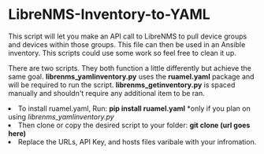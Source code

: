 # LibreNMS-Inventory-to-YAML
This script will let you make an API call to LibreNMS to pull device groups and devices within those groups. This file can then be used in an Ansible inventory. This scripts could use some work so feel free to clean it up.

There are two scripts. They both function a little differently but achieve the same goal. 
<b>librenms_yamlinventory.py</b> uses the <b>ruamel.yaml</b> package and will be required to run the script.
<b>librenms_getinventory.py</b> is spaced manually and shouldn't require any additional item to be ran.


<li>
To install ruamel.yaml, Run: 
<b>pip install ruamel.yaml</b>
  *only if you plan on using <i>librenms_yamlinventory.py</i>
</li>

<li>
Then clone or copy the desired script to your folder:
<b>git clone (url goes here)</b>
</li>

<li>
Replace the URLs, API Key, and hosts files varibale with your infromation.
</li>
